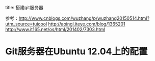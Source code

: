 title: 搭建git服务器 

参考：http://www.cnblogs.com/wuzhang/p/wuzhang20150514.html?utm_source=tuicool
http://aoingl.iteye.com/blog/1365201
http://www.it165.net/os/html/201402/7303.html
#  Git服务器在Ubuntu 12.04上的配置 
